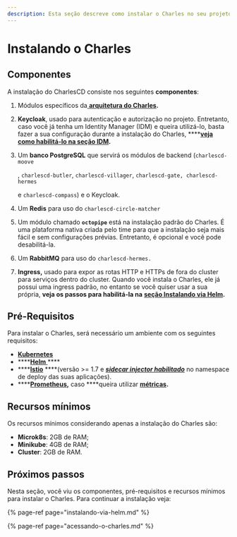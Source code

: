 ```yaml
---
description: Esta seção descreve como instalar o Charles no seu projeto.
---
```


# Instalando o Charles

## Componentes

A instalação do CharlesCD consiste nos seguintes **componentes**:

1. Módulos específicos da[ **arquitetura do Charles**](../../#arquitetura-do-sistema)**.**
2. **Keycloak**, usado para autenticação e autorização no projeto. Entretanto, caso você já tenha um Identity Manager \(IDM\) e queira utilizá-lo, basta fazer a sua configuração durante a instalação do Charles, ****[**veja como habilitá-lo na seção IDM**](../../referencia/identity-manager.md)**.**
3. Um **banco PostgreSQL** que servirá os módulos de backend \(`charlescd-moove`

   , `charlescd-butler`, `charlescd-villager`, `charlescd-gate, charlescd-hermes`

    e `charlescd-compass`\) e o Keycloak.

4. Um **Redis** para uso do `charlescd-circle-matcher`
5. Um módulo chamado **`octopipe`** está na instalação padrão do Charles. É uma plataforma nativa criada pelo time para que a instalação seja mais fácil e sem configurações prévias. Entretanto, é opcional e você pode desabilitá-la.
6. Um **RabbitMQ** para uso do `charlescd-hermes.`
7. **Ingress,** usado para expor as rotas HTTP e HTTPs de fora do cluster para serviços dentro do cluster. Quando você instala o Charles, ele já possui uma ingress padrão, no entanto se você quiser usar a sua própria, **veja os passos para habilitá-la na** [**seção Instalando via Helm**](../configuracoes-opcionais/configurando-sua-ingress.md)**.** 

##  Pré-Requisitos

Para instalar o Charles, será necessário um ambiente com os seguintes requisitos:

* [**Kubernetes**](https://kubernetes.io/docs/setup/)
* \*\*\*\*[**Helm** ](https://helm.sh/docs/intro/install/)\*\*\*\*
* \*\*\*\*[**Istio**](https://istio.io/archive/) ****\(versão &gt;= 1.7 e [_**sidecar injector habilitado**_](https://istio.io/latest/docs/setup/additional-setup/sidecar-injection/#automatic-sidecar-injection) no namespace de deploy das suas aplicações\).
* \*\*\*\*[**Prometheus**](https://prometheus.io/docs/prometheus/latest/getting_started/)**,** caso ****queira utilizar [**métricas**](../../referencia/metricas/)**.**

## Recursos mínimos

Os recursos mínimos considerando apenas a instalação do Charles são:

* **Microk8s**: 2GB de RAM; 
* **Minikube**: 4GB de RAM;
* **Cluster**: 2GB de RAM.

## Próximos passos 

Nesta seção, você viu os componentes, pré-requisitos e recursos mínimos para instalar o Charles. Para continuar a instalação veja: 

{% page-ref page="instalando-via-helm.md" %}

{% page-ref page="acessando-o-charles.md" %}

